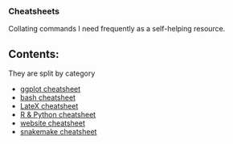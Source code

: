 ### Cheatsheets

Collating commands I need frequently as a self-helping resource.

## Contents:

They are split by category

* [ggplot cheatsheet](../CheatSheets/cheatsheet_ggplot.md/) 
* [bash cheatsheet](../CheatSheets/cheatsheet_bash.md/) 
* [LateX cheatsheet](../CheatSheets/cheatsheet_latex.md/) 
* [R & Python cheatsheet](../CheatSheets/cheatsheet_miscellaneous.md/) 
* [website cheatsheet](../CheatSheets/cheatsheet_website.md/) 
* [snakemake cheatsheet](../CheatSheets/cheatsheet_pipeline_workflows.md/) 
